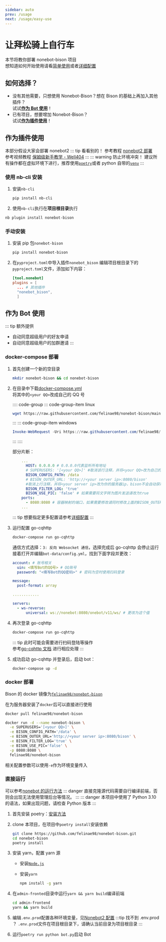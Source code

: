 ```yaml
---
sidebar: auto
prev: /usage
next: /usage/easy-use
---
```


# 让拜松骑上自行车

本节将教你部署 nonebot-bison 项目  
想知道如何开始使用请看[简单使用](/usage/easy-use.md)或者[详细配置](/usage)

## 如何选择？

- 没有其他需要，只想使用 Nonebot-Bison？想在 Bison 的基础上再加入其他插件？  
  试试[**作为 Bot 使用**](#作为-bot-使用)！
- 已有项目，想要增加 Nonebot-Bison？  
  试试[**作为插件使用**](#作为插件使用)！

## 作为插件使用

本部分假设大家会部署 nonebot2
::: tip 看看别的！
参考教程 [nonebot2 部署](https://v2.nonebot.dev/docs/quick-start)  
参考视频教程 [保姆级新手教学 - Well404](https://www.bilibili.com/video/BV1984y1b7JY)
:::
::: warning 防止环境冲突！
建议所有操作都在虚拟环境下进行，推荐使用[`poetry`](https://python-poetry.org/)或者 python 自带的[`venv`](https://docs.python.org/zh-cn/3/library/venv.html)
:::

### 使用 nb-cli 安装 <Badge type="tip" text="推荐" vertical="top" />

1. 安装`nb-cli`

   ```bash
   pip install nb-cli
   ```

2. 使用`nb-cli`执行在**项目根目录**执行

```bash
nb plugin install nonebot-bison
```

### 手动安装

1. 安装 pip 包`nonebot-bison`

   ```bash
   pip install nonebot-bison
   ```

2. 在`pyproject.toml`中导入插件`nonebot_bison`
   编辑项目根目录下的`pyproject.toml`文件，添加如下内容：

   ```toml
   [tool.nonebot]
   plugins = [
     ... # 其他插件
     "nonebot_bison",
     ]
   ```

## 作为 Bot 使用

::: tip 额外提供

- 自动同意超级用户的好友申请
- 自动同意超级用户的加群邀请
  :::

### docker-compose 部署 <Badge type="tip" text="推荐" vertical="top" />

1. 首先创建一个新的空目录

   ```bash
   mkdir nonebot-bison && cd nonebot-bison
   ```

2. 在目录中下载[docker-compose.yml](https://raw.githubusercontent.com/felinae98/nonebot-bison/main/docker-compose.yml)  
   将其中的`<your QQ>`改成自己的 QQ 号

   :::: code-group
   ::: code-group-item linux

   ```bash
   wget https://raw.githubusercontent.com/felinae98/nonebot-bison/main/docker-compose.yml
   ```

   :::
   ::: code-group-item windows

   ```powershell
   Invoke-WebRequest -Uri https://raw.githubusercontent.com/felinae98/nonebot-bison/main/docker-compose.yml -OutFile docker-compose.yml
   ```

   :::
   ::::

   部分片断：

   ```yml
       ...
         HOST: 0.0.0.0 # 0.0.0.0代表监听所有地址
         # SUPERUSERS: '[<your QQ>]' #取消该行注释，并将<your QQ>改为自己的QQ号
         BISON_CONFIG_PATH: /data
         # BISON_OUTER_URL: 'http://<your server ip>:8080/bison'
         #取消上行注释，并将<your server ip>改为你的服务器ip，bison不会自动获取ip
         BISON_FILTER_LOG: 'true'
         BISON_USE_PIC: 'false' # 如果需要将文字转为图片发送请改为true
       ports:
         - 8080:8080 # 容器映射的端口，如果需要修改请同时修改上面的BISON_OUTER_URL
       ...
   ```

   ::: tip
   想要指定更多配置请参考[详细配置](/usage#配置)
   :::

3. 运行配置 go-cqhttp

   ```bash
   docker-compose run go-cqhttp
   ```

   通信方式选择：`3: 反向 Websocket 通信`，选择完成后 go-cqhttp 会停止运行  
   接着打开并编辑`bot-data/config.yml`，找到下面字段并更改：

   ```yml
   account: # 账号相关
     uin: <填写Bot的QQ号> # QQ账号
     password: "<填写Bot的QQ密码>" # 密码为空时使用扫码登录

   message:
     post-format: array

   ............

   servers:
     - ws-reverse:
         universal: ws://nonebot:8080/onebot/v11/ws/ # 更改为这个值
   ```

4. 再次登录 go-cqhttp

   ```bash
   docker-compose run go-cqhttp
   ```

   ::: tip
   此时可能会需要进行扫码登陆等操作  
   参考[go-cqhttp 文档](https://docs.go-cqhttp.org/faq/slider.html#%E6%96%B9%E6%A1%88a-%E8%87%AA%E8%A1%8C%E6%8A%93%E5%8C%85)
   进行相应处理
   :::

5. 成功启动 go-cqhttp 并登录后，启动 bot：

   ```bash
   docker-compose up -d
   ```

### docker 部署

Bison 的 docker 镜像为[`felinae98/nonebot-bison`](https://hub.docker.com/r/felinae98/nonebot-bison)

在为服务器安装了`docker`后可以直接进行使用

```bash
docker pull felinae98/nonebot-bison

docker run -d --name nonebot-bison \
  -e SUPERUSERS='[<your QQ>]' \
  -e BISON_CONFIG_PATH='/data' \
  -e BISON_OUTER_URL='http://<your server ip>:8080/bison' \
  -e BISON_FILTER_LOG='true' \
  -e BISON_USE_PIC='false' \
  -p 8080:8080 \
  felinae98/nonebot-bison
```

相关配置参数可以使用`-e`作为环境变量传入

### 直接运行 <Badge type="warning" text="不推荐" vertical="top" />

可以参考[nonebot 的运行方法](https://docs.nonebot.dev/guide/getting-started.html)
::: danger
直接克隆源代码需要自行编译前端，否则会出现无法使用管理后台等情况。
:::
::: danger
本项目中使用了 Python 3.10 的语法，如果出现问题，请检查 Python 版本
:::

1. 首先安装 poetry：[安装方法](https://python-poetry.org/docs/#installation)
2. clone 本项目，在项目中`poetry install`安装依赖

   ```bash
   git clone https://github.com/felinae98/nonebot-bison.git
   cd nonebot-bison
   poetry install
   ```

3. 安装 yarn，配置 yarn 源

   - 安装[`Node.js`](https://nodejs.org/en/download)
   - 安装`yarn`

     ```bash
     npm install -g yarn
     ```

4. 在`admin-fronted`目录中运行`yarn && yarn build`编译前端

   ```bash
   cd admin-frontend
   yarn && yarn build
   ```

5. 编辑`.env.prod`配置各种环境变量，见[Nonebot2 配置](https://v2.nonebot.dev/docs/appendices/config)
   :::tip 找不到 .env.prod ？
   `.env.prod`文件在项目根目录下，请确认当前目录为项目根目录
   :::
6. 运行`poetry run python bot.py`启动 Bot
